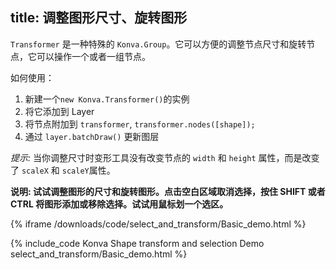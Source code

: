 title: 调整图形尺寸、旋转图形
---

`Transformer` 是一种特殊的 `Konva.Group`。它可以方便的调整节点尺寸和旋转节点，它可以操作一个或者一组节点。

如何使用：

1. 新建一个`new Konva.Transformer()`的实例
2. 将它添加到 Layer
3. 将节点附加到 `transformer`, `transformer.nodes([shape]);`
4. 通过 `layer.batchDraw()` 更新图层


*提示:* 当你调整尺寸时变形工具没有改变节点的 `width` 和 `height` 属性，而是改变了 `scaleX` 和 `scaleY`属性。

**说明: 试试调整图形的尺寸和旋转图形。点击空白区域取消选择，按住 SHIFT 或者 CTRL 将图形添加或移除选择。试试用鼠标划一个选区。**

{% iframe /downloads/code/select_and_transform/Basic_demo.html %}

{% include_code Konva Shape transform and selection Demo select_and_transform/Basic_demo.html %}